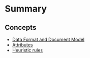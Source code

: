 # Summary

## Concepts

* [Data Format and Document Model](doc/concepts/data-and-document.md)
* [Attributes](doc/concepts/attributes.md)
* [Heuristic rules](doc/concepts/heuristics.md)
